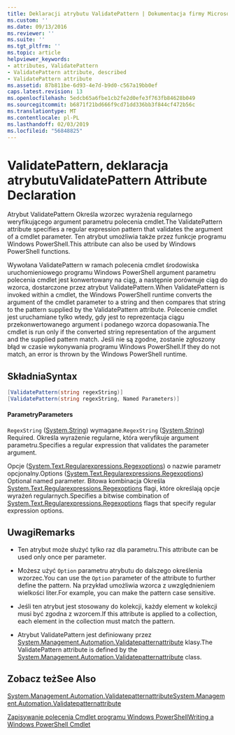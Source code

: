 ```yaml
---
title: Deklaracji atrybutu ValidatePattern | Dokumentacja firmy Microsoft
ms.custom: ''
ms.date: 09/13/2016
ms.reviewer: ''
ms.suite: ''
ms.tgt_pltfrm: ''
ms.topic: article
helpviewer_keywords:
- attributes, ValidatePattern
- ValidatePattern attribute, described
- ValidatePattern attribute
ms.assetid: 87b811be-6d93-4e7d-b9d0-c567a19bb0ef
caps.latest.revision: 13
ms.openlocfilehash: 5edcb65a6fbe1cb2fe2d0efe3f763fb84628b049
ms.sourcegitcommit: b6871f21bd666f9cd71dd336bb3f844cf472b56c
ms.translationtype: MT
ms.contentlocale: pl-PL
ms.lasthandoff: 02/03/2019
ms.locfileid: "56848825"
---
```

# <a name="validatepattern-attribute-declaration"></a><span data-ttu-id="47a2e-102">ValidatePattern, deklaracja atrybutu</span><span class="sxs-lookup"><span data-stu-id="47a2e-102">ValidatePattern Attribute Declaration</span></span>

<span data-ttu-id="47a2e-103">Atrybut ValidatePattern Określa wzorzec wyrażenia regularnego weryfikującego argument parametru polecenia cmdlet.</span><span class="sxs-lookup"><span data-stu-id="47a2e-103">The ValidatePattern attribute specifies a regular expression pattern that validates the argument of a cmdlet parameter.</span></span> <span data-ttu-id="47a2e-104">Ten atrybut umożliwia także przez funkcje programu Windows PowerShell.</span><span class="sxs-lookup"><span data-stu-id="47a2e-104">This attribute can also be used by Windows PowerShell functions.</span></span>

<span data-ttu-id="47a2e-105">Wywołana ValidatePattern w ramach polecenia cmdlet środowiska uruchomieniowego programu Windows PowerShell argument parametru polecenia cmdlet jest konwertowany na ciąg, a następnie porównuje ciąg do wzorca, dostarczone przez atrybut ValidatePattern.</span><span class="sxs-lookup"><span data-stu-id="47a2e-105">When ValidatePattern is invoked within a cmdlet, the Windows PowerShell runtime converts the argument of the cmdlet parameter to a string and then compares that string to the pattern supplied by the ValidatePattern attribute.</span></span> <span data-ttu-id="47a2e-106">Polecenie cmdlet jest uruchamiane tylko wtedy, gdy jest to reprezentacja ciągu przekonwertowanego argument i podanego wzorca dopasowania.</span><span class="sxs-lookup"><span data-stu-id="47a2e-106">The cmdlet is run only if the converted string representation of the argument and the supplied pattern match.</span></span> <span data-ttu-id="47a2e-107">Jeśli nie są zgodne, zostanie zgłoszony błąd w czasie wykonywania programu Windows PowerShell.</span><span class="sxs-lookup"><span data-stu-id="47a2e-107">If they do not match, an error is thrown by the Windows PowerShell runtime.</span></span>

## <a name="syntax"></a><span data-ttu-id="47a2e-108">Składnia</span><span class="sxs-lookup"><span data-stu-id="47a2e-108">Syntax</span></span>

```csharp
[ValidatePattern(string regexString)]
[ValidatePattern(string regexString, Named Parameters)]
```

#### <a name="parameters"></a><span data-ttu-id="47a2e-109">Parametry</span><span class="sxs-lookup"><span data-stu-id="47a2e-109">Parameters</span></span>

<span data-ttu-id="47a2e-110">`RegexString` ([System.String](/dotnet/api/System.String)) wymagane.</span><span class="sxs-lookup"><span data-stu-id="47a2e-110">`RegexString` ([System.String](/dotnet/api/System.String)) Required.</span></span> <span data-ttu-id="47a2e-111">Określa wyrażenie regularne, która weryfikuje argument parametru.</span><span class="sxs-lookup"><span data-stu-id="47a2e-111">Specifies a regular expression that validates the parameter argument.</span></span>

<span data-ttu-id="47a2e-112">Opcje ([System.Text.Regularexpressions.Regexoptions](/dotnet/api/System.Text.RegularExpressions.RegexOptions)) o nazwie parametr opcjonalny.</span><span class="sxs-lookup"><span data-stu-id="47a2e-112">Options ([System.Text.Regularexpressions.Regexoptions](/dotnet/api/System.Text.RegularExpressions.RegexOptions)) Optional named parameter.</span></span> <span data-ttu-id="47a2e-113">Bitowa kombinacja Określa [System.Text.Regularexpressions.Regexoptions](/dotnet/api/System.Text.RegularExpressions.RegexOptions) flagi, które określają opcje wyrażeń regularnych.</span><span class="sxs-lookup"><span data-stu-id="47a2e-113">Specifies a bitwise combination of [System.Text.Regularexpressions.Regexoptions](/dotnet/api/System.Text.RegularExpressions.RegexOptions) flags that specify regular expression options.</span></span>

## <a name="remarks"></a><span data-ttu-id="47a2e-114">Uwagi</span><span class="sxs-lookup"><span data-stu-id="47a2e-114">Remarks</span></span>

- <span data-ttu-id="47a2e-115">Ten atrybut może służyć tylko raz dla parametru.</span><span class="sxs-lookup"><span data-stu-id="47a2e-115">This attribute can be used only once per parameter.</span></span>

- <span data-ttu-id="47a2e-116">Możesz użyć `Option` parametru atrybutu do dalszego określenia wzorzec.</span><span class="sxs-lookup"><span data-stu-id="47a2e-116">You can use the `Option` parameter of the attribute to further define the pattern.</span></span> <span data-ttu-id="47a2e-117">Na przykład umożliwia wzorca z uwzględnieniem wielkości liter.</span><span class="sxs-lookup"><span data-stu-id="47a2e-117">For example, you can make the pattern case sensitive.</span></span>

- <span data-ttu-id="47a2e-118">Jeśli ten atrybut jest stosowany do kolekcji, każdy element w kolekcji musi być zgodna z wzorcem.</span><span class="sxs-lookup"><span data-stu-id="47a2e-118">If this attribute is applied to a collection, each element in the collection must match the pattern.</span></span>

- <span data-ttu-id="47a2e-119">Atrybut ValidatePattern jest definiowany przez [System.Management.Automation.Validatepatternattribute](/dotnet/api/System.Management.Automation.ValidatePatternAttribute) klasy.</span><span class="sxs-lookup"><span data-stu-id="47a2e-119">The ValidatePattern attribute is defined by the [System.Management.Automation.Validatepatternattribute](/dotnet/api/System.Management.Automation.ValidatePatternAttribute) class.</span></span>

## <a name="see-also"></a><span data-ttu-id="47a2e-120">Zobacz też</span><span class="sxs-lookup"><span data-stu-id="47a2e-120">See Also</span></span>

[<span data-ttu-id="47a2e-121">System.Management.Automation.Validatepatternattribute</span><span class="sxs-lookup"><span data-stu-id="47a2e-121">System.Management.Automation.Validatepatternattribute</span></span>](/dotnet/api/System.Management.Automation.ValidatePatternAttribute)

[<span data-ttu-id="47a2e-122">Zapisywanie polecenia Cmdlet programu Windows PowerShell</span><span class="sxs-lookup"><span data-stu-id="47a2e-122">Writing a Windows PowerShell Cmdlet</span></span>](./writing-a-windows-powershell-cmdlet.md)
